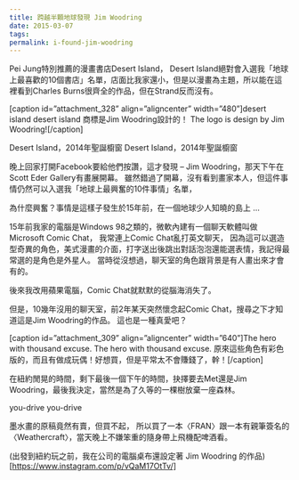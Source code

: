 ```yaml
---
title: 跨越半顆地球發現 Jim Woodring
date: 2015-03-07 
tags:
permalink: i-found-jim-woodring
---
```

Pei Jung特別推薦的漫畫書店Desert Island，
Desert Island絕對會入選我「地球上最喜歡的10個書店」名單，店面比我家還小，但是以漫畫為主題，所以能在這裡看到Charles Burns很齊全的作品，但在Strand反而沒有。

[caption id=”attachment_328” align=”aligncenter” width=”480”]desert island
desert island
商標是Jim Woodring設計的！ The logo is design by Jim Woodring![/caption]

Desert Island，2014年聖誕櫥窗
Desert Island，2014年聖誕櫥窗

晚上回家打開Facebook要給他們按讚，這才發現 – Jim Woodring，那天下午在Scott Eder Gallery有畫展開幕。
雖然錯過了開幕，沒有看到畫家本人，但這件事情仍然可以入選我「地球上最興奮的10件事情」名單，

為什麼興奮？事情是這樣子發生於15年前，在一個地球少人知曉的島上 …

15年前我家的電腦是Windows 98之類的，微軟內建有一個聊天軟體叫做Microsoft Comic Chat，
我常連上Comic Chat亂打英文聊天，
因為這可以選造型奇異的角色，美式漫畫的介面，打字送出後跳出對話泡泡還能選表情，我記得最常選的是角色是外星人。
當時從沒想過，聊天室的角色跟背景是有人畫出來才會有的。

後來我改用蘋果電腦，Comic Chat就默默的從腦海消失了。

但是，10幾年沒用的聊天室，前2年某天突然懷念起Comic Chat，搜尋之下才知道這是Jim Woodring的作品。
這也是一種真愛吧？

[caption id=”attachment_309” align=”aligncenter” width=”640”]The hero with thousand excuse.
The hero with thousand excuse.
原來這些角色有彩色版的，而且有做成玩偶！好想買，但是平常太不會賺錢了，幹！[/caption]

在紐約閒晃的時間，剩下最後一個下午的時間，抉擇要去Met還是Jim Woodring，最後我決定，當然是為了久等的一棵樹放棄一座森林。

you-drive
you-drive

墨水畫的原稿竟然有賣，但買不起，
所以買了一本〈FRAN〉跟一本有親筆簽名的〈Weathercraft〉，當天晚上不嫌笨重的隨身帶上飛機配啤酒看。

(出發到紐約玩之前，我在公司的電腦桌布還設定著 Jim Woodring 的作品)[https://www.instagram.com/p/vQaM17OtTv/]


